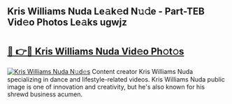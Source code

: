 ## Kris Williams Nuda Le𝚊k𝚎d N𝚞𝚍e - Part-TEB Vid𝚎o Photos Le𝚊ks ugwjz

# <h2><a href="http://fbdqgqf.evod.top/?m=Kris+Williams+Nuda">🔗 👉🔴 Kris Williams Nuda Vid𝚎o Ph𝚘t𝚘s</a></h2>

[![Kris Williams Nuda N𝚞d𝚎s](https://i.imgur.com/8V9OHl7.gif)](http://fbdqgqf.evod.top/?m=Kris+Williams+Nuda)
Content creator Kris Williams Nuda specializing in dance and lifestyle-related videos. Kris Williams Nuda public image is one of innovation and creativity, but he's also known for his shrewd business acumen. 
